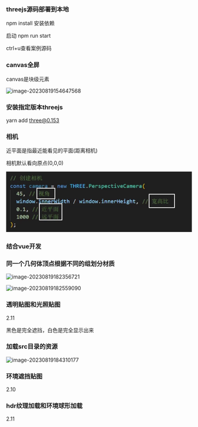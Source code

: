 ###  threejs源码部署到本地

npm install 安装依赖

启动 npm run start



ctrl+u查看案例源码

### canvas全屏

canvas是块级元素

![image-20230819154647568](https://s2.loli.net/2024/04/30/2Hg5DkLpPlsmQoV.png)

### 安装指定版本threejs

yarn add three@0.153

### 相机

近平面是指最近能看见的平面(距离相机)

相机默认看向原点(0,0,0)

![image-20240223162939937](img/image-20240223162939937.png)



### 结合vue开发

 

### 同一个几何体顶点根据不同的组划分材质

![image-20230819182356721](https://s2.loli.net/2024/04/30/uEJ9fvaqDh2VMey.png)

![image-20230819182559090](https://s2.loli.net/2024/04/30/1wAxXLt37PzNmvs.png)

### 透明贴图和光照贴图

2.11

黑色是完全遮挡，白色是完全显示出来

### 加载src目录的资源

![image-20230819184310177](../../assests/image-20230819184310177.png)

### 环境遮挡贴图

2.10

### hdr纹理加载和环境球形加载

2.11